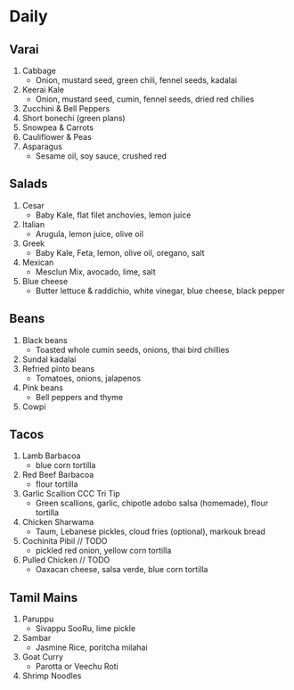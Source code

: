 # Daily
## Varai
1. Cabbage
    * Onion, mustard seed, green chili, fennel seeds, kadalai
1. Keerai Kale
    * Onion, mustard seed, cumin, fennel seeds, dried red chilies
1. Zucchini & Bell Peppers
1. Short bonechi (green plans)
1. Snowpea & Carrots
1. Cauliflower & Peas
1. Asparagus
    * Sesame oil, soy sauce, crushed red

## Salads
1. Cesar
    * Baby Kale, flat filet anchovies, lemon juice
1. Italian
    * Arugula, lemon juice, olive oil
1. Greek
    * Baby Kale, Feta, lemon, olive oil, oregano, salt
1. Mexican 
    * Mesclun Mix, avocado, lime, salt
1. Blue cheese
    * Butter lettuce & raddichio, white vinegar, blue cheese, black pepper


## Beans
1. Black beans
    * Toasted whole cumin seeds, onions, thai bird chillies
1. Sundal kadalai
1. Refried pinto beans
    * Tomatoes, onions, jalapenos
1. Pink beans
    * Bell peppers and thyme
1. Cowpi

## Tacos
1. Lamb Barbacoa 
    * blue corn tortilla
1. Red Beef Barbacoa
    * flour tortilla
1. Garlic Scallion CCC Tri Tip
    * Green scallions, garlic, chipotle adobo salsa (homemade), flour tortilla
1. Chicken Sharwama
    * Taum, Lebanese pickles, cloud fries (optional), markouk bread
1. Cochinita Pibil // TODO
    * pickled red onion, yellow corn tortilla
1. Pulled Chicken // TODO
    * Oaxacan cheese, salsa verde, blue corn tortilla

## Tamil Mains
1. Paruppu
    * Sivappu SooRu, lime pickle
1. Sambar
    * Jasmine Rice, poritcha milahai
1. Goat Curry
    * Parotta or Veechu Roti
1. Shrimp Noodles


